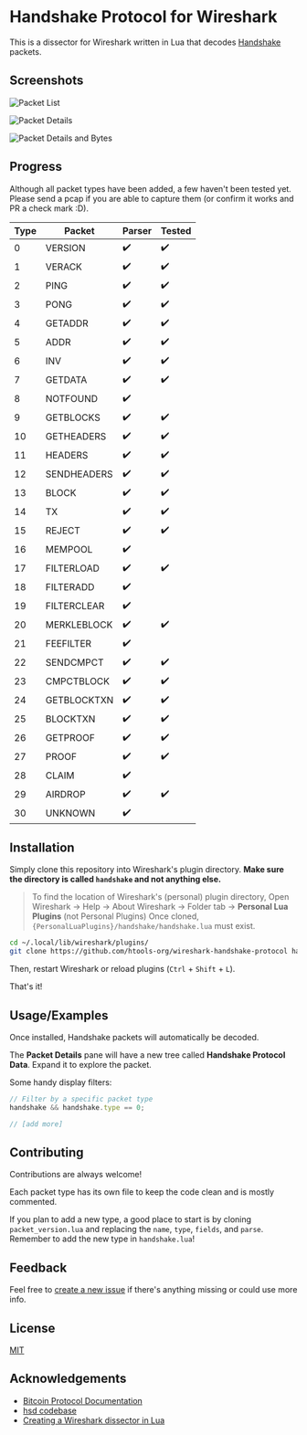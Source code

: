 # Handshake Protocol for Wireshark

This is a dissector for Wireshark written in Lua that decodes [Handshake](https://handshake.org) packets.

## Screenshots

![Packet List](https://user-images.githubusercontent.com/5113343/142235940-93d55aef-cf0d-454a-ba4d-19f74fb2471c.png)

![Packet Details](https://user-images.githubusercontent.com/5113343/142236115-7f4bc665-a2e2-4824-872c-29f0b3eadd43.png)

![Packet Details and Bytes](https://user-images.githubusercontent.com/5113343/142236304-db1889ba-449e-48b9-b562-7c65992da8cd.png)

## Progress

Although all packet types have been added, a few haven't been tested yet. Please send a pcap if you are able to capture them (or confirm it works and PR a check mark :D).

| Type | Packet      | Parser | Tested |
| ---- | ----------- | ------ | ------ |
| 0    | VERSION     | ✔️     | ✔️     |
| 1    | VERACK      | ✔️     | ✔️     |
| 2    | PING        | ✔️     | ✔️     |
| 3    | PONG        | ✔️     | ✔️     |
| 4    | GETADDR     | ✔️     | ✔️     |
| 5    | ADDR        | ✔️     | ✔️     |
| 6    | INV         | ✔️     | ✔️     |
| 7    | GETDATA     | ✔️     | ✔️     |
| 8    | NOTFOUND    | ✔️     |        |
| 9    | GETBLOCKS   | ✔️     | ✔️     |
| 10   | GETHEADERS  | ✔️     | ✔️     |
| 11   | HEADERS     | ✔️     | ✔️     |
| 12   | SENDHEADERS | ✔️     | ✔️     |
| 13   | BLOCK       | ✔️     | ✔️     |
| 14   | TX          | ✔️     | ✔️     |
| 15   | REJECT      | ✔️     | ✔️     |
| 16   | MEMPOOL     | ✔️     |        |
| 17   | FILTERLOAD  | ✔️     | ✔️     |
| 18   | FILTERADD   | ✔️     |        |
| 19   | FILTERCLEAR | ✔️     |        |
| 20   | MERKLEBLOCK | ✔️     | ✔️     |
| 21   | FEEFILTER   | ✔️     |        |
| 22   | SENDCMPCT   | ✔️     | ✔️     |
| 23   | CMPCTBLOCK  | ✔️     | ✔️     |
| 24   | GETBLOCKTXN | ✔️     | ✔️     |
| 25   | BLOCKTXN    | ✔️     | ✔️     |
| 26   | GETPROOF    | ✔️     | ✔️     |
| 27   | PROOF       | ✔️     | ✔️     |
| 28   | CLAIM       | ✔️     |        |
| 29   | AIRDROP     | ✔️     | ✔️     |
| 30   | UNKNOWN     | ✔️     |        |

## Installation

Simply clone this repository into Wireshark's plugin directory.
**Make sure the directory is called `handshake` and not anything else.**

> To find the location of Wireshark's (personal) plugin directory,
> Open Wireshark -> Help -> About Wireshark -> Folder tab -> **Personal Lua Plugins** (not Personal Plugins)
> Once cloned, `{PersonalLuaPlugins}/handshake/handshake.lua` must exist.

```bash
cd ~/.local/lib/wireshark/plugins/
git clone https://github.com/htools-org/wireshark-handshake-protocol handshake
```

Then, restart Wireshark or reload plugins (`Ctrl` + `Shift` + `L`).

That's it!

## Usage/Examples

Once installed, Handshake packets will automatically be decoded.

The **Packet Details** pane will have a new tree called **Handshake Protocol Data**. Expand it to explore the packet.

Some handy display filters:

```javascript
// Filter by a specific packet type
handshake && handshake.type == 0;

// [add more]
```

## Contributing

Contributions are always welcome!

Each packet type has its own file to keep the code clean and is mostly commented.

If you plan to add a new type, a good place to start is by cloning `packet_version.lua` and replacing the `name`, `type`, `fields`, and `parse`.
Remember to add the new type in `handshake.lua`!

## Feedback

Feel free to [create a new issue](https://github.com/htools-org/wireshark-handshake-protocol/issues/new) if there's anything missing or could use more info.

## License

[MIT](https://choosealicense.com/licenses/mit/)

## Acknowledgements

- [Bitcoin Protocol Documentation](https://en.bitcoin.it/wiki/Protocol_documentation)
- [hsd codebase](https://github.com/handshake-org/hsd/blob/2d1cbe9c17b0ad4e8858c06a8f85625dbee35ba9/lib/net/packets.js)
- [Creating a Wireshark dissector in Lua](https://mika-s.github.io/wireshark/lua/dissector/2017/11/04/creating-a-wireshark-dissector-in-lua-1.html)
